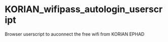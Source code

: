 # KORIAN_wifipass_autologin_userscript
Browser userscript to auconnect the free wifi from KORIAN EPHAD
